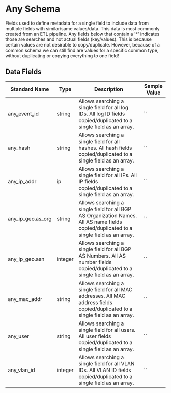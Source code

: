 # Any Schema
Fields used to define metadata for a single field to include data from multiple fields with similar/same values/data.  This data is most commonly created from an ETL pipeline.
Any fields below that contain a '*' indicates those are searches and not actual fields (key/values). This is because certain values are not desirable to copy/duplicate. However, because of a common schema we can still find are values for a specific common type, without duplicating or copying everything to one field!

## Data Fields
|Standard Name|Type|Description|Sample Value|
|---|---|---|---|
| any_event_id      | string  | Allows searching a single field for all log IDs. All log ID fields copied/duplicated to a single field as an array.                    | ``
| any_hash          | string  | Allows searching a single field for all hashes. All hash fields copied/duplicated to a single field as an array.                       | ``
| any_ip_addr       | ip      | Allows searching a single field for all IPs. All IP fields copied/duplicated to a single field as an array.                            | ``
| any_ip_geo.as_org | string  | Allows searching a single field for all BGP AS Organization Names. All AS name fields copied/duplicated to a single field as an array. | ``
| any_ip_geo.asn    | integer | Allows searching a single field for all BGP AS Numbers. All AS number fields copied/duplicated to a single field as an array.          | ``
| any_mac_addr      | string  | Allows searching a single field for all MAC addresses. All MAC address fields copied/duplicated to a single field as an array.         | ``
| any_user          | string  | Allows searching a single field for all users. All user fields copied/duplicated to a single field as an array.                        | ``
| any_vlan_id       | integer | Allows searching a single field for all VLAN IDs. All VLAN ID fields copied/duplicated to a single field as an array.                  | ``
